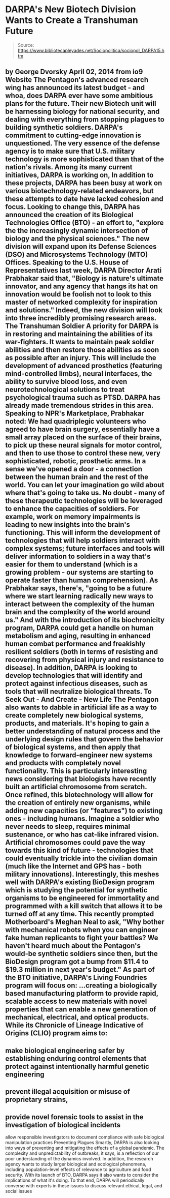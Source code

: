 # DARPA's New Biotech Division Wants to Create a Transhuman Future

> Source: https://www.bibliotecapleyades.net/Sociopolitica/sociopol_DARPA15.htm

by George Dvorsky
April 02, 2014
from
io9
Website
The Pentagon's advanced research wing has
announced its latest budget - and whoa, does
DARPA
ever have some ambitious plans for the future.
Their new Biotech unit will be harnessing
biology for national security, and dealing with everything from stopping
plagues to building synthetic soldiers. DARPA's commitment to cutting-edge
innovation is unquestioned.
The very essence of the defense agency is to
make sure that U.S. military technology is more sophisticated than that of
the nation's rivals.
Among its many current initiatives, DARPA is
working on,
In addition to these projects, DARPA has been
busy at work on various biotechnology-related endeavors, but these attempts
to date have lacked cohesion and focus.
Looking to change this, DARPA has announced the
creation of its
Biological Technologies Office (BTO) - an effort to,
"explore the the
increasingly dynamic intersection of biology and the physical sciences."
The new division will expand upon its
Defense Sciences (DSO) and
Microsystems Technology (MTO) Offices.
Speaking to the U.S. House of Representatives
last week, DARPA Director Arati Prabhakar said that,
"Biology is nature's ultimate innovator, and
any agency that hangs its hat on innovation would be foolish not to look
to this master of networked complexity for inspiration and solutions."
Indeed, the new division will look into three
incredibly promising research areas.
The Transhuman Soldier
A priority for DARPA is in restoring and
maintaining the abilities of its war-fighters. It wants to maintain peak
soldier abilities and then restore those abilities as soon as possible after
an injury.
This will include the development of advanced
prosthetics (featuring mind-controlled limbs), neural interfaces, the
ability to survive blood loss, and even neurotechnological solutions to
treat psychological trauma such as PTSD.
DARPA has already made tremendous strides in
this area.
Speaking to
NPR's Marketplace, Prabhakar noted:
We had quadriplegic volunteers who agreed to
have brain surgery, essentially have a small array placed on the surface
of their brains, to pick up these neural signals for motor control, and
then to use those to control these new, very sophisticated, robotic,
prosthetic arms.
In a sense we've opened a door - a
connection between the human brain and the rest of the world. You can
let your imagination go wild about where that's going to take us.
No doubt - many of these therapeutic
technologies will be leveraged to enhance the capacities of soldiers.
For example,
work on memory impairments is leading to new insights into the brain's
functioning. This will inform the development of technologies that will help
soldiers interact with complex systems; future interfaces and tools will
deliver information to soldiers in a way that's easier for them to
understand (which is a growing problem - our systems are starting to operate
faster than human comprehension).
As Prabhakar says, there's,
"going to be a future where we start
learning radically new ways to interact between the complexity of the
human brain and the complexity of the world around us."
And with the introduction of its
biochronicity program, DARPA could get a handle on human metabolism and
aging, resulting in enhanced human combat performance and freakishly
resilient soldiers (both in terms of resisting and recovering from physical
injury and resistance to disease).
In addition, DARPA is looking to develop
technologies that will identify and protect against infectious diseases,
such as tools that will neutralize biological threats.
To Seek Out - And Create - New
Life
The Pentagon also wants to dabble in artificial
life as a way to create completely new biological systems, products, and
materials.
It's hoping to gain a better understanding of
natural process and the underlying design rules that govern the behavior of
biological systems, and then apply that knowledge to forward-engineer new
systems and products with completely novel functionality.
This is particularly interesting news
considering that
biologists have recently built an artificial chromosome from scratch.
Once refined, this biotechnology will allow for
the creation of entirely new organisms, while adding new capacities (or
"features") to existing ones - including humans. Imagine a soldier who never
needs to sleep, requires minimal sustenance, or who has
cat-like infrared vision.
Artificial chromosomes could pave the way
towards this kind of future - technologies that could eventually trickle
into the civilian domain (much like the Internet and GPS has - both military
innovations).
Interestingly, this meshes well with DARPA's
existing
BioDesign program which is studying the potential for synthetic
organisms to be engineered for immortality and programmed with a kill switch
that allows it to be turned off at any time.
This recently prompted Motherboard's
Meghan Neal to
ask,
"Why bother with mechanical robots when you
can engineer fake human replicants to fight your battles?
We haven't heard much about the Pentagon's
would-be synthetic soldiers since then, but the BioDesign program got a
bump from $11.4 to $19.3 million in
next year's budget."
As part of the BTO initiative, DARPA's Living
Foundries program will focus on:
...creating a biologically based
manufacturing platform to provide rapid, scalable access to new
materials with novel properties that can enable a new generation of
mechanical, electrical, and optical products.
While its Chronicle of Lineage Indicative of
Origins (CLIO) program aims to:
-
make biological engineering safer by
establishing enduring control elements that protect against
intentionally harmful genetic engineering
-
prevent illegal acquisition or misuse of
proprietary strains,
-
provide novel forensic tools to assist
in the investigation of biological incidents
-
allow responsible investigators to
document compliance with safe biological manipulation practices
Preventing Plagues
Smartly, DARPA is also looking into ways of
preventing and mitigating the effects of a global pandemic.
The complexity and unpredictability of
outbreaks, it says, is a reflection of our poor understanding of the
dynamics involved. In addition, the research agency wants to study larger
biological and ecological phenomena, including population-level effects of
relevance to agriculture and food security.
With its launch of BTO, DARPA says it also
wants to consider the implications of what it's doing.
To that end, DARPA will periodically
converse with experts in these issues to discuss relevant
ethical, legal, and social issues
